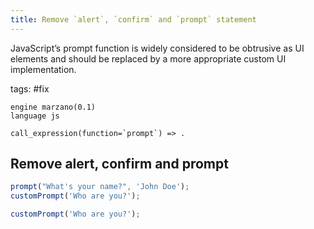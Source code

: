 ```yaml
---
title: Remove `alert`, `confirm` and `prompt` statement
---
```


JavaScript’s prompt function is widely considered to be obtrusive as UI elements and should be replaced by a more appropriate custom UI implementation. 

tags: #fix

```grit
engine marzano(0.1)
language js

call_expression(function=`prompt`) => . 
```

## Remove alert, confirm and prompt

```typescript
prompt("What's your name?", 'John Doe');
customPrompt('Who are you?');
```

```typescript
customPrompt('Who are you?');
```

